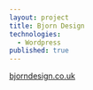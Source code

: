 ```yaml
---
layout: project
title: Bjorn Design
technologies:
  - Wordpress
published: true
---
```

[bjorndesign.co.uk](http://bjorndesign.co.uk)
